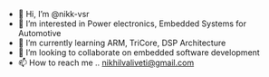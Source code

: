 - 👋 Hi, I’m @nikk-vsr
- 👀 I’m interested in Power electronics, Embedded Systems for Automotive 
- 🌱 I’m currently learning ARM, TriCore, DSP Architecture
- 💞️ I’m looking to collaborate on embedded software development
- 📫 How to reach me .. nikhilvaliveti@gmail.com

<!---
nikk-vsr/nikk-vsr is a ✨ special ✨ repository because its `README.md` (this file) appears on your GitHub profile.
You can click the Preview link to take a look at your changes.
--->
